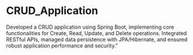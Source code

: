 # CRUD_Application
Developed a CRUD application using Spring Boot, implementing core functionalities for Create, Read, Update, and Delete operations. Integrated RESTful APIs, managed data persistence with JPA/Hibernate, and ensured robust application performance and security."
